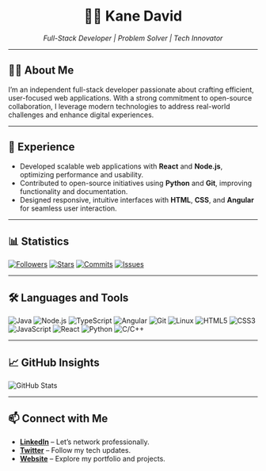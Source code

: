 <div align="center">
  <h1>🏄‍♂️ Kane David</h1>
  <p><em>Full-Stack Developer | Problem Solver | Tech Innovator</em></p>
</div>

---

## 👨‍💻 About Me
I’m an independent full-stack developer passionate about crafting efficient, user-focused web applications. With a strong commitment to open-source collaboration, I leverage modern technologies to address real-world challenges and enhance digital experiences.

---

## 💼 Experience
- Developed scalable web applications with **React** and **Node.js**, optimizing performance and usability.
- Contributed to open-source initiatives using **Python** and **Git**, improving functionality and documentation.
- Designed responsive, intuitive interfaces with **HTML**, **CSS**, and **Angular** for seamless user interaction.

---

## 📊 Statistics
[![Followers](https://img.shields.io/github/followers/yourusername?style=for-the-badge&color=1E90FF)](https://github.com/yourusername)
[![Stars](https://img.shields.io/github/stars/yourusername?style=for-the-badge&color=32CD32)](https://github.com/yourusername?tab=stars)
[![Commits](https://img.shields.io/badge/Commits-150-FFA500?style=for-the-badge)](https://github.com/yourusername)
[![Issues](https://img.shields.io/badge/Issues-50-800080?style=for-the-badge)](https://github.com/yourusername)

---

## 🛠️ Languages and Tools
![Java](https://img.shields.io/badge/Java-007396?style=for-the-badge&logo=java&logoColor=white) ![Node.js](https://img.shields.io/badge/Node.js-43853D?style=for-the-badge&logo=node.js&logoColor=white) ![TypeScript](https://img.shields.io/badge/TypeScript-3178C6?style=for-the-badge&logo=typescript&logoColor=white) ![Angular](https://img.shields.io/badge/Angular-DD0031?style=for-the-badge&logo=angular&logoColor=white) ![Git](https://img.shields.io/badge/Git-F05032?style=for-the-badge&logo=git&logoColor=white) ![Linux](https://img.shields.io/badge/Linux-FCC624?style=for-the-badge&logo=linux&logoColor=black) ![HTML5](https://img.shields.io/badge/HTML5-E34F26?style=for-the-badge&logo=html5&logoColor=white) ![CSS3](https://img.shields.io/badge/CSS3-1572B6?style=for-the-badge&logo=css3&logoColor=white) ![JavaScript](https://img.shields.io/badge/JavaScript-F7DF1E?style=for-the-badge&logo=javascript&logoColor=black) ![React](https://img.shields.io/badge/React-61DAFB?style=for-the-badge&logo=react&logoColor=black) ![Python](https://img.shields.io/badge/Python-3776AB?style=for-the-badge&logo=python&logoColor=white) ![C/C++](https://img.shields.io/badge/C%23-239120?style=for-the-badge&logo=c-sharp&logoColor=white)

---

## 📈 GitHub Insights
![GitHub Stats](https://github-readme-stats.vercel.app/api?username=yourusername&show_icons=true&theme=github_dark&hide_border=true)

---

## 📫 Connect with Me
- **[LinkedIn](https://linkedin.com/in/yourusername)** – Let’s network professionally.
- **[Twitter](https://twitter.com/yourusername)** – Follow my tech updates.
- **[Website](https://yourwebsite.com)** – Explore my portfolio and projects.
